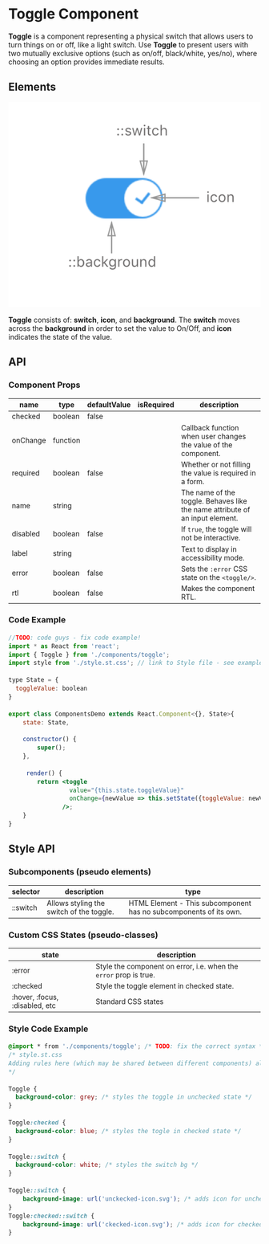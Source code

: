 # Toggle Component

**Toggle** is a component representing a physical switch that allows users to turn things on or off, like a light switch. Use **Toggle** to present users with two mutually exclusive options (such as on/off, black/white, yes/no), where choosing an option provides immediate results.

## Elements

![elements](./assets/elements.png)

**Toggle** consists of:  **switch**, **icon**, and **background**. The **switch** moves across the **background** in order to set the value to On/Off, and **icon** indicates the state of the value.

## API

### Component Props

| name        | type                                  | defaultValue | isRequired | description                              |
| ----------- | ------------------------------------- | ------------ | ---------- | ---------------------------------------- |
| checked  | boolean   | false        |            |                                          |
| onChange | function   |              |            | Callback function when user changes the value of the component. |
| required | boolean   | false        |            | Whether or not filling the value is required in a form. |
| name     | string |              |            | The name of the toggle. Behaves like the name attribute of an input element. |
| disabled | boolean   | false        |            | If `true`, the toggle will not be interactive. |
| label    | string |              |            | Text to display in accessibility mode.    |
| error    | boolean   | false        |            | Sets the `:error` CSS state on the `<toggle/>`. |
| rtl      | boolean   | false        |            | Makes the component RTL.

### Code Example

```jsx
//TODO: code guys - fix code example!
import * as React from 'react';
import { Toggle } from './components/toggle';
import style from './style.st.css'; // link to Style file - see examples of style files below

type State = {
  toggleValue: boolean
}

export class ComponentsDemo extends React.Component<{}, State>{
  	state: State,
    
    constructor() {
        super();
    },
          
     render() {
        return <toggle
        		 value="{this.state.toggleValue}"
                 onChange={newValue => this.setState({toggleValue: newValue})}
               />;
    }
}
```

## Style API

### Subcomponents (pseudo elements)

| selector   | description                              | type                                     |
| ---------- | ---------------------------------------- | ---------------------------------------- |
| ::switch     | Allows styling the switch of the toggle. | HTML Element - This subcomponent has no subcomponents of its own. |

### Custom CSS States (pseudo-classes)

| state                          | description                              |
| ------------------------------ | ---------------------------------------- |
| :error                         | Style the component on error, i.e. when the `error` prop is true. |
| :checked                       | Style the toggle element in checked state. |
| :hover, :focus, :disabled, etc | Standard CSS states                       |

### Style Code Example

```css
@import * from './components/toggle'; /* TODO: fix the correct syntax */
/* style.st.css 
Adding rules here (which may be shared between different components) allows us to 	    override specific parts; or even change the whole theme
*/

Toggle {
  background-color: grey; /* styles the toggle in unchecked state */
}

Toggle:checked {
  background-color: blue; /* styles the togle in checked state */
}

Toggle::switch {
  background-color: white; /* styles the switch bg */
}

Toggle::switch {
    background-image: url('unckecked-icon.svg'); /* adds icon for unchecked state */
}
Toggle:checked::switch {
    background-image: url('ckecked-icon.svg'); /* adds icon for checked state */
}

```
